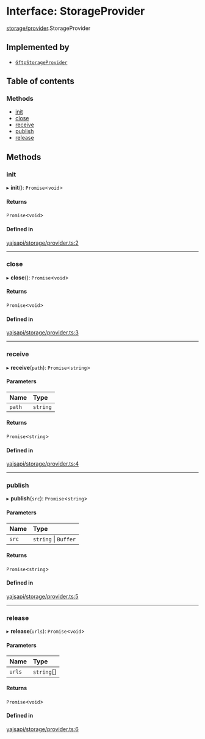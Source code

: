 # Interface: StorageProvider

[storage/provider](../modules/storage_provider).StorageProvider

## Implemented by

- [`GftpStorageProvider`](../classes/storage_gftp.GftpStorageProvider)

## Table of contents

### Methods

- [init](storage_provider.StorageProvider#init)
- [close](storage_provider.StorageProvider#close)
- [receive](storage_provider.StorageProvider#receive)
- [publish](storage_provider.StorageProvider#publish)
- [release](storage_provider.StorageProvider#release)

## Methods

### init

▸ **init**(): `Promise`<`void`\>

#### Returns

`Promise`<`void`\>

#### Defined in

[yajsapi/storage/provider.ts:2](https://github.com/golemfactory/yajsapi/blob/2663a15/yajsapi/storage/provider.ts#L2)

___

### close

▸ **close**(): `Promise`<`void`\>

#### Returns

`Promise`<`void`\>

#### Defined in

[yajsapi/storage/provider.ts:3](https://github.com/golemfactory/yajsapi/blob/2663a15/yajsapi/storage/provider.ts#L3)

___

### receive

▸ **receive**(`path`): `Promise`<`string`\>

#### Parameters

| Name | Type |
| :------ | :------ |
| `path` | `string` |

#### Returns

`Promise`<`string`\>

#### Defined in

[yajsapi/storage/provider.ts:4](https://github.com/golemfactory/yajsapi/blob/2663a15/yajsapi/storage/provider.ts#L4)

___

### publish

▸ **publish**(`src`): `Promise`<`string`\>

#### Parameters

| Name | Type |
| :------ | :------ |
| `src` | `string` \| `Buffer` |

#### Returns

`Promise`<`string`\>

#### Defined in

[yajsapi/storage/provider.ts:5](https://github.com/golemfactory/yajsapi/blob/2663a15/yajsapi/storage/provider.ts#L5)

___

### release

▸ **release**(`urls`): `Promise`<`void`\>

#### Parameters

| Name | Type |
| :------ | :------ |
| `urls` | `string`[] |

#### Returns

`Promise`<`void`\>

#### Defined in

[yajsapi/storage/provider.ts:6](https://github.com/golemfactory/yajsapi/blob/2663a15/yajsapi/storage/provider.ts#L6)
